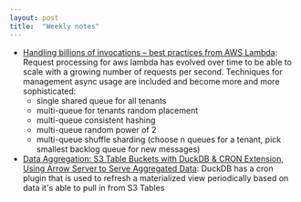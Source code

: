 ```yaml
---
layout: post
title:  "Weekly notes"
---
```


* [Handling billions of invocations – best practices from AWS Lambda](https://aws.amazon.com/blogs/compute/handling-billions-of-invocations-best-practices-from-aws-lambda/): Request processing for aws lambda has evolved over time to be able to scale with a growing number of requests per second. Techniques for management async usage are included and become more and more sophisticated:
  * single shared queue for all tenants
  * multi-queue for tenants random placement
  * multi-queue consistent hashing
  * multi-queue random power of 2
  * multi-queue shuffle sharding (choose n queues for a tenant, pick smallest backlog queue for new messages)
* [Data Aggregation: S3 Table Buckets with DuckDB & CRON Extension, Using Arrow Server to Serve Aggregated Data](https://medium.com/@shahsoumil519/data-aggregation-s3-table-buckets-with-duckdb-cron-extension-using-arrow-server-to-serve-63ea7f68b63c): DuckDB has a cron plugin that is used to refresh a materialized view periodically based on data it's able to pull in from S3 Tables
